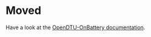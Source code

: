 # Moved

Have a look at the [OpenDTU-OnBattery documentation](https://opendtu-onbattery.net/firmware/compile_webapp/).
